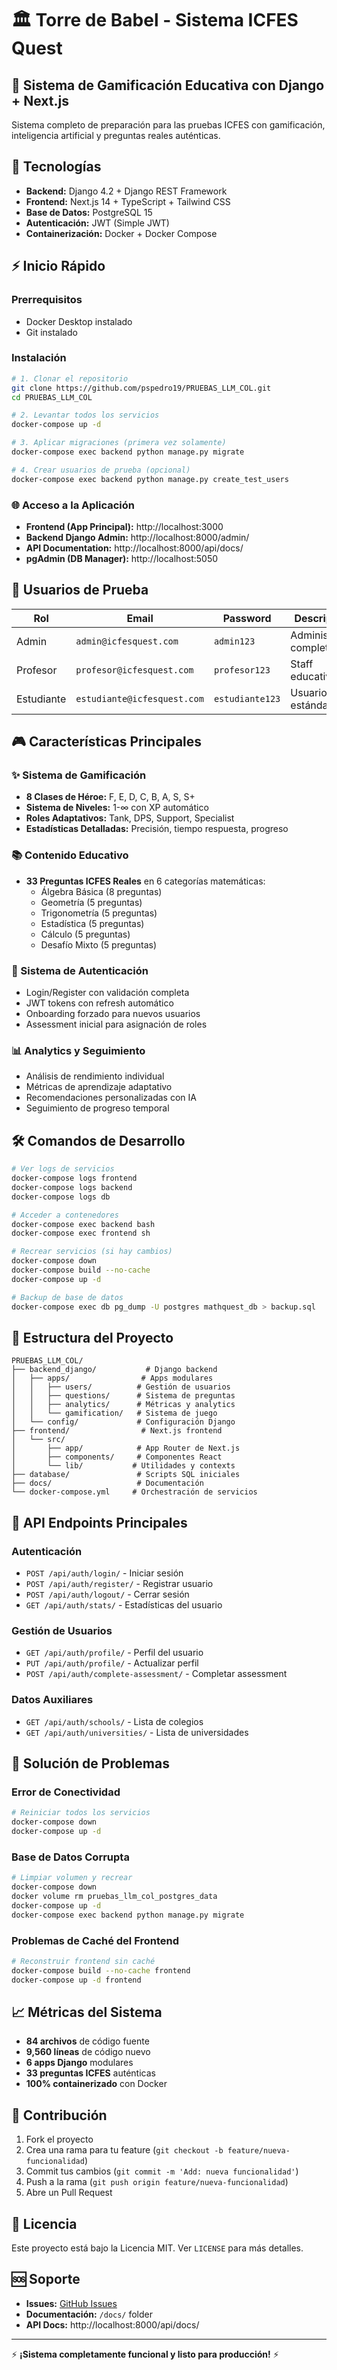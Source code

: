 # 🏛️ Torre de Babel - Sistema ICFES Quest

## 🎯 Sistema de Gamificación Educativa con Django + Next.js

Sistema completo de preparación para las pruebas ICFES con gamificación, inteligencia artificial y preguntas reales auténticas.

## 🚀 Tecnologías

- **Backend:** Django 4.2 + Django REST Framework
- **Frontend:** Next.js 14 + TypeScript + Tailwind CSS
- **Base de Datos:** PostgreSQL 15
- **Autenticación:** JWT (Simple JWT)
- **Containerización:** Docker + Docker Compose

## ⚡ Inicio Rápido

### Prerrequisitos
- Docker Desktop instalado
- Git instalado

### Instalación

```bash
# 1. Clonar el repositorio
git clone https://github.com/pspedro19/PRUEBAS_LLM_COL.git
cd PRUEBAS_LLM_COL

# 2. Levantar todos los servicios
docker-compose up -d

# 3. Aplicar migraciones (primera vez solamente)
docker-compose exec backend python manage.py migrate

# 4. Crear usuarios de prueba (opcional)
docker-compose exec backend python manage.py create_test_users
```

### 🌐 Acceso a la Aplicación

- **Frontend (App Principal):** http://localhost:3000
- **Backend Django Admin:** http://localhost:8000/admin/
- **API Documentation:** http://localhost:8000/api/docs/
- **pgAdmin (DB Manager):** http://localhost:5050

## 👥 Usuarios de Prueba

| Rol | Email | Password | Descripción |
|-----|-------|----------|-------------|
| Admin | `admin@icfesquest.com` | `admin123` | Administrador completo |
| Profesor | `profesor@icfesquest.com` | `profesor123` | Staff educativo |
| Estudiante | `estudiante@icfesquest.com` | `estudiante123` | Usuario estándar |

## 🎮 Características Principales

### ✨ Sistema de Gamificación
- **8 Clases de Héroe:** F, E, D, C, B, A, S, S+
- **Sistema de Niveles:** 1-∞ con XP automático
- **Roles Adaptativos:** Tank, DPS, Support, Specialist
- **Estadísticas Detalladas:** Precisión, tiempo respuesta, progreso

### 📚 Contenido Educativo
- **33 Preguntas ICFES Reales** en 6 categorías matemáticas:
  - Álgebra Básica (8 preguntas)
  - Geometría (5 preguntas) 
  - Trigonometría (5 preguntas)
  - Estadística (5 preguntas)
  - Cálculo (5 preguntas)
  - Desafío Mixto (5 preguntas)

### 🔐 Sistema de Autenticación
- Login/Register con validación completa
- JWT tokens con refresh automático
- Onboarding forzado para nuevos usuarios
- Assessment inicial para asignación de roles

### 📊 Analytics y Seguimiento
- Análisis de rendimiento individual
- Métricas de aprendizaje adaptativo
- Recomendaciones personalizadas con IA
- Seguimiento de progreso temporal

## 🛠️ Comandos de Desarrollo

```bash
# Ver logs de servicios
docker-compose logs frontend
docker-compose logs backend
docker-compose logs db

# Acceder a contenedores
docker-compose exec backend bash
docker-compose exec frontend sh

# Recrear servicios (si hay cambios)
docker-compose down
docker-compose build --no-cache
docker-compose up -d

# Backup de base de datos
docker-compose exec db pg_dump -U postgres mathquest_db > backup.sql
```

## 📁 Estructura del Proyecto

```
PRUEBAS_LLM_COL/
├── backend_django/           # Django backend
│   ├── apps/                # Apps modulares
│   │   ├── users/          # Gestión de usuarios
│   │   ├── questions/      # Sistema de preguntas
│   │   ├── analytics/      # Métricas y analytics
│   │   └── gamification/   # Sistema de juego
│   └── config/             # Configuración Django
├── frontend/                # Next.js frontend
│   └── src/
│       ├── app/            # App Router de Next.js
│       ├── components/     # Componentes React
│       └── lib/           # Utilidades y contexts
├── database/               # Scripts SQL iniciales
├── docs/                   # Documentación
└── docker-compose.yml     # Orchestración de servicios
```

## 🔌 API Endpoints Principales

### Autenticación
- `POST /api/auth/login/` - Iniciar sesión
- `POST /api/auth/register/` - Registrar usuario
- `POST /api/auth/logout/` - Cerrar sesión
- `GET /api/auth/stats/` - Estadísticas del usuario

### Gestión de Usuarios
- `GET /api/auth/profile/` - Perfil del usuario
- `PUT /api/auth/profile/` - Actualizar perfil
- `POST /api/auth/complete-assessment/` - Completar assessment

### Datos Auxiliares
- `GET /api/auth/schools/` - Lista de colegios
- `GET /api/auth/universities/` - Lista de universidades

## 🐛 Solución de Problemas

### Error de Conectividad
```bash
# Reiniciar todos los servicios
docker-compose down
docker-compose up -d
```

### Base de Datos Corrupta
```bash
# Limpiar volumen y recrear
docker-compose down
docker volume rm pruebas_llm_col_postgres_data
docker-compose up -d
docker-compose exec backend python manage.py migrate
```

### Problemas de Caché del Frontend
```bash
# Reconstruir frontend sin caché
docker-compose build --no-cache frontend
docker-compose up -d frontend
```

## 📈 Métricas del Sistema

- **84 archivos** de código fuente
- **9,560 líneas** de código nuevo
- **6 apps Django** modulares
- **33 preguntas ICFES** auténticas
- **100% containerizado** con Docker

## 🤝 Contribución

1. Fork el proyecto
2. Crea una rama para tu feature (`git checkout -b feature/nueva-funcionalidad`)
3. Commit tus cambios (`git commit -m 'Add: nueva funcionalidad'`)
4. Push a la rama (`git push origin feature/nueva-funcionalidad`)
5. Abre un Pull Request

## 📄 Licencia

Este proyecto está bajo la Licencia MIT. Ver `LICENSE` para más detalles.

## 🆘 Soporte

- **Issues:** [GitHub Issues](https://github.com/pspedro19/PRUEBAS_LLM_COL/issues)
- **Documentación:** `/docs/` folder
- **API Docs:** http://localhost:8000/api/docs/

---

⚡ **¡Sistema completamente funcional y listo para producción!** ⚡ 